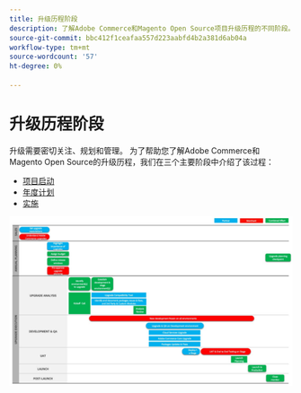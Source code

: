 ```yaml
---
title: 升级历程阶段
description: 了解Adobe Commerce和Magento Open Source项目升级历程的不同阶段。
source-git-commit: bbc412f1ceafaa557d223aabfd4b2a381d6ab04a
workflow-type: tm+mt
source-wordcount: '57'
ht-degree: 0%

---
```



# 升级历程阶段

升级需要密切关注、规划和管理。 为了帮助您了解Adobe Commerce和Magento Open Source的升级历程，我们在三个主要阶段中介绍了该过程：

- [项目启动](project-launch.md)
- [年度计划](annual-planning.md)
- [实施](implementation.md)

![](../../assets/upgrade-guide/upgrade-journey-phases.svg)
